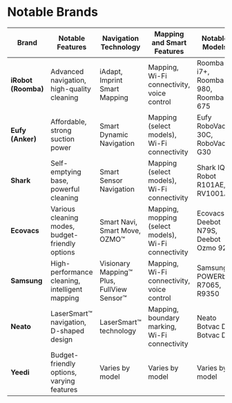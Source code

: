 
# Notable Brands

| **Brand**           | **Notable Features**                                  | **Navigation Technology**      | **Mapping and Smart Features**    | **Notable Models**                |
|---------------------|------------------------------------------------------|--------------------------------|-----------------------------------|-----------------------------------|
| **iRobot (Roomba)** | Advanced navigation, high-quality cleaning           | iAdapt, Imprint Smart Mapping   | Mapping, Wi-Fi connectivity, voice control | Roomba i7+, Roomba 980, Roomba 675 |
| **Eufy (Anker)**    | Affordable, strong suction power                     | Smart Dynamic Navigation        | Mapping (select models), Wi-Fi connectivity | Eufy RoboVac 30C, RoboVac G30     |
| **Shark**            | Self-emptying base, powerful cleaning                | Smart Sensor Navigation         | Mapping (select models), Wi-Fi connectivity | Shark IQ Robot R101AE, RV1001AE  |
| **Ecovacs**          | Various cleaning modes, budget-friendly options     | Smart Navi, Smart Move, OZMO™   | Mapping, mopping (select models), Wi-Fi connectivity | Ecovacs Deebot N79S, Deebot Ozmo 920 |
| **Samsung**          | High-performance cleaning, intelligent mapping      | Visionary Mapping™ Plus, FullView Sensor™ | Mapping, Wi-Fi connectivity, voice control | Samsung POWERbot R7065, R9350    |
| **Neato**            | LaserSmart™ navigation, D-shaped design             | LaserSmart™ technology         | Mapping, boundary marking, Wi-Fi connectivity | Neato Botvac D7, Botvac D4       |
| **Yeedi** | Budget-friendly options, varying features | Varies by model | Varies by model | Varies by model |


